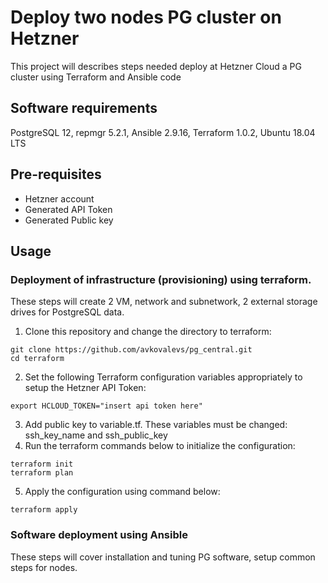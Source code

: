 # Deploy two nodes PG cluster on Hetzner

This project will describes steps needed deploy at Hetzner Cloud a PG cluster using Terraform and Ansible code
## Software requirements
PostgreSQL 12, repmgr 5.2.1, Ansible 2.9.16, Terraform 1.0.2, Ubuntu 18.04 LTS 

## Pre-requisites
- Hetzner account
- Generated API Token
- Generated Public key 

## Usage
### Deployment of infrastructure (provisioning) using terraform.
These steps will create 2 VM, network and subnetwork, 2 external storage drives for PostgreSQL data.  
1. Clone this repository and change the directory to terraform:
~~~
git clone https://github.com/avkovalevs/pg_central.git
cd terraform
~~~

2. Set the following Terraform configuration variables appropriately to setup the Hetzner API Token:
~~~
export HCLOUD_TOKEN="insert api token here"
~~~

3. Add public key to variable.tf. These variables must be changed: ssh_key_name and ssh_public_key 
4. Run the terraform commands below to initialize the configuration:
~~~
terraform init
terraform plan
~~~
5. Apply the configuration using command below:
~~~
terraform apply
~~~

### Software deployment using Ansible
These steps will cover installation and tuning PG software, setup common steps for nodes.

